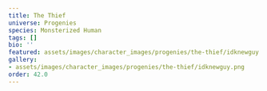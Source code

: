 ```yaml
---
title: The Thief
universe: Progenies
species: Monsterized Human
tags: []
bio: ''
featured: assets/images/character_images/progenies/the-thief/idknewguy.png
gallery:
- assets/images/character_images/progenies/the-thief/idknewguy.png
order: 42.0
---
```



